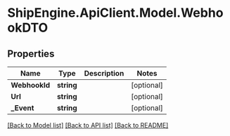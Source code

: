 # ShipEngine.ApiClient.Model.WebhookDTO
## Properties

Name | Type | Description | Notes
------------ | ------------- | ------------- | -------------
**WebhookId** | **string** |  | [optional] 
**Url** | **string** |  | [optional] 
**_Event** | **string** |  | [optional] 

[[Back to Model list]](../README.md#documentation-for-models) [[Back to API list]](../README.md#documentation-for-api-endpoints) [[Back to README]](../README.md)

